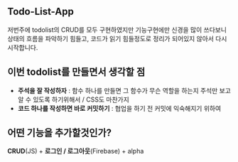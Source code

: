 ## Todo-List-App

저번주에 todolist의 CRUD를 모두 구현하였지만 기능구현에만 신경을 많이 쓰다보니 상태의 흐름을 파악하기 힘들고, 코드가 읽기 힘들정도로 정리가 되어있지 않아서 다시 시작합니다.

## 이번 todolist를 만들면서 생각할 점
- **주석을 잘 작성하자** : 함수 하나를 만들면 그 함수가 무슨 역할을 하는지 주석만 보고 알 수 있도록 하기위해서 / CSS도 마찬가지
- **코드 하나를 작성하면 바로 커밋하기** : 협업을 하기 전 커밋에 익숙해지기 위하여

## 어떤 기능을 추가할것인가?
**CRUD**(JS) + **로그인 / 로그아웃**(Firebase) + alpha
